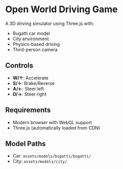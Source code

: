 # Open World Driving Game

A 3D driving simulator using Three.js with:
- Bugatti car model
- City environment
- Physics-based driving
- Third-person camera

## Controls
- **W/↑**: Accelerate
- **S/↓**: Brake/Reverse
- **A/←**: Steer left
- **D/→**: Steer right

## Requirements
- Modern browser with WebGL support
- Three.js (automatically loaded from CDN)

## Model Paths
- Car: `assets/models/bugatti/bugatti/`
- City: `assets/models/city/`

